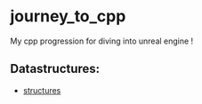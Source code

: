# journey_to_cpp
My cpp progression for diving into unreal engine ! 

## Datastructures:
  - [structures](https://github.com/codyowl/journey_to_cpp/blob/master/Datastructures/structures.cpp)
